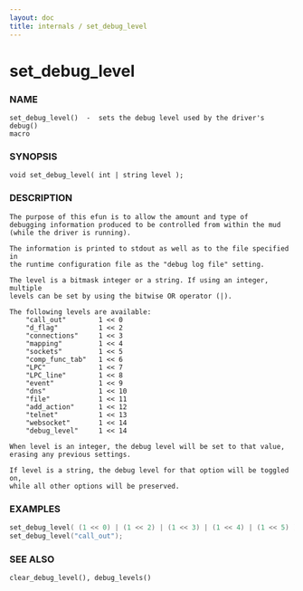 ```yaml
---
layout: doc
title: internals / set_debug_level
---
```

# set_debug_level

### NAME

    set_debug_level()  -  sets the debug level used by the driver's debug()
    macro

### SYNOPSIS

    void set_debug_level( int | string level );

### DESCRIPTION

    The purpose of this efun is to allow the amount and type of
    debugging information produced to be controlled from within the mud
    (while the driver is running).

    The information is printed to stdout as well as to the file specified in
    the runtime configuration file as the "debug log file" setting.

    The level is a bitmask integer or a string. If using an integer, multiple
    levels can be set by using the bitwise OR operator (|).

    The following levels are available:
        "call_out"        1 << 0
        "d_flag"          1 << 2
        "connections"     1 << 3
        "mapping"         1 << 4
        "sockets"         1 << 5
        "comp_func_tab"   1 << 6
        "LPC"             1 << 7
        "LPC_line"        1 << 8
        "event"           1 << 9
        "dns"             1 << 10
        "file"            1 << 11
        "add_action"      1 << 12
        "telnet"          1 << 13
        "websocket"       1 << 14
        "debug_level"     1 << 14

    When level is an integer, the debug level will be set to that value,
    erasing any previous settings.

    If level is a string, the debug level for that option will be toggled on,
    while all other options will be preserved.

### EXAMPLES
```c
set_debug_level( (1 << 0) | (1 << 2) | (1 << 3) | (1 << 4) | (1 << 5) );
set_debug_level("call_out");
```

### SEE ALSO

    clear_debug_level(), debug_levels()

